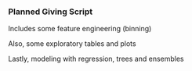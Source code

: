 ### Planned Giving Script

Includes some feature engineering (binning)

Also, some exploratory tables and plots

Lastly, modeling with regression, trees and ensembles
